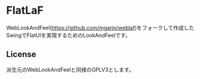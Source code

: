 FlatLaF
==========

WebLookAndFeel(https://github.com/mgarin/weblaf)をフォークして作成したSwingでFlatUIを実現するためのLookAndFeelです。

License
--------------

派生元のWebLookAndFeelと同様のGPLV3とします。
